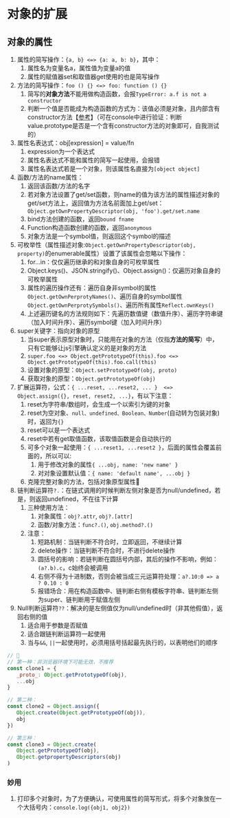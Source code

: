 # 对象的扩展

## 对象的属性

1. 属性的简写操作：`{a, b} <=> {a: a, b: b}`，其中：
   1. 属性名为变量名a，属性值为变量a的值
   2. 属性的赋值器set和取值器get使用的也是简写操作
2. 方法的简写操作：`foo () {} <=> foo: function () {}`
   1. 简写的**对象方法**不能用做构造函数，会报`TypeError: a.f is not a constructor`
   2. 判断一个值是否能成为构造函数的方式为：该值必须是对象，且内部含有constructor方法【[参考](https://segmentfault.com/q/1010000018324014)】（可在console中进行验证：判断value.prototype是否是一个含有constructor方法的对象即可，自我测试的）
3. 属性名表达式：obj[expression] = value/fn
   1. expression为一个表达式
   2. 属性名表达式不能和属性的简写一起使用，会报错
   3. 属性名表达式若是一个对象，则该属性名直接为`[object object]`
4. 函数/方法的name属性：
   1. 返回该函数/方法的名字
   2. 若对象方法设置了get/set函数，则name的值为该方法的属性描述对象的get/set方法上，返回值为方法名前面加上get/set：`Object.getOwnPropertyDescriptor(obj, 'foo').get/set.name`
   3. bind方法创建的函数，返回`bound fname`
   4. Function构造函数创建的函数，返回`anonymous`
   5. 对象方法是一个symbol值，则返回这个symbol的描述
5. 可枚举性（属性描述对象:`Object.getOwnPropertyDescriptor(obj, property)`的enumerable属性）设置了该属性会忽略以下操作：
   1. for...in：仅仅遍历继承的和对象自身的可枚举属性
   2. Object.keys()、JSON.stringify()、Object.assign()：仅遍历对象自身的可枚举属性
   3. 属性的遍历操作还有：遍历自身非symbol的属性`Object.getOwnPerprotyNames()`、遍历自身的symbol属性`Object.getOwnPerprotySymbols()`、遍历所有属性`Reflect.ownKeys()`
   4. 上述遍历键名的方法规则如下：先遍历数值键（数值升序）、遍历字符串键（加入时间升序）、遍历symbol键（加入时间升序）
6. super关键字：指向对象的原型
   1. 当super表示原型对象时，只能用在对象的方法（仅指**方法的简写**）中，只有它能够让js引擎确认定义的是对象的方法
   2. `super.foo <=> Object.getPrototypeOf(this).foo <=> Object.getPrototypeOf(this).foo.call(this)`
   3. 设置对象的原型：`Object.setPrototypeOf(obj, proto)`
   4. 获取对象的原型：`Object.getPrototypeOf(obj)`
7. 扩展运算符，公式：`{ ...reset, ...reset2, ... }  <=> Object.assign({}, reset, reset2, ...}`，有以下注意：
   1. reset为字符串/数组时，会生成一个以索引为键的对象
   2. reset为空对象、`null、undefined、Boolean、Number`(自动转为包装对象)时，返回为`{}`
   3. reset可以是一个表达式
   4. reset中若有get取值函数，该取值函数是会自动执行的
   5. 可多个对象一起使用：`{ ...reset1, ...reset2 }`，后面的属性会覆盖前面的，所以可以:
      1. 用于修改对象的属性`{ ...obj, name: 'new name' }`
      2. 对对象设置默认值：`{ name: 'default name', ...obj }`
   6. 克隆完整对象的方法，包括对象原型属性🌹
8. 链判断运算符`?.`：在链式调用的时候判断左侧对象是否为null/undefined，若是，则返回undefined，不在往下计算
   1. 三种使用方法：
      1. 对象属性：`obj?.attr`, `obj?.[attr]`
      2. 函数/对象方法：`func?.()`, `obj.method?.()`
   2. 注意：
      1. 短路机制：当链判断不符合时，立即返回，不继续计算
      2. delete操作：当链判断不符合时，不进行delete操作
      3. 圆括号的影响：若链判断在圆括号内部，其后的操作不影响，例如：`(a?.b).c`，c始终会被调用
      4. 右侧不得为十进制数，否则会被当成三元运算符处理：`a?.10:0 => a ? 0.10 : 0`
      5. 报错场合：用在构造函数中、链判断右侧有模板字符串、链判断左侧为super、链判断用于赋值左侧
9. Null判断运算符`??`：解决的是左侧值仅为null/undefined时（非其他假值），返回右侧的值
   1.  适合用于参数是否赋值
   2.  适合跟链判断运算符一起使用
   3.  当与`&&`, `||`一起使用时，必须用括号括起最先执行的，以表明他们的顺序

```js
// 🌹
// 第一种：非浏览器环境下可能无效，不推荐
const clone1 = {
   _proto_: Object.getPrototypeOf(obj),
   ...obj
}

// 第二种：
const clone2 = Object.assign({
   Object.create(Object.getPrototypeOf(obj)),
   obj
})

// 第三种：
const clone3 = Object.create(
   Object.getPrototypeOf(obj),
   Object.getpropertyDescriptors(obj)
)
```
### 妙用

1. 打印多个对象时，为了方便确认，可使用属性的简写形式，将多个对象放在一个大括号内：`console.log({obj1, obj2})`